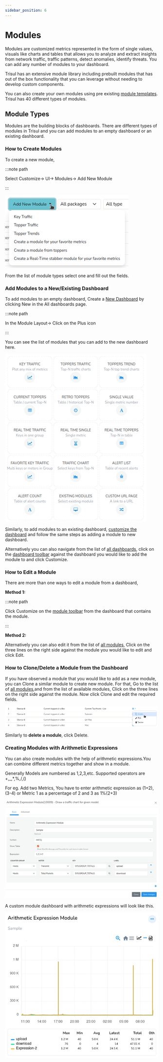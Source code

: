 ```yaml
---
sidebar_position: 6
---
```


# Modules

Modules are customized metrics represented in the form of single values, visuals like charts and tables that allows you to analyze and extract insights from network traffic, traffic patterns, detect anomalies, identify threats. You can add any number of modules to your dashboard. 

Trisul has an extensive module library including prebuilt modules that has out of the box functionality that you can leverage without needing to develop custom components.

You can also create your own modules using pre existing [module templates](/docs/ug/ui/module_templates). Trisul has 40 different types of modules.

## Module Types

Modules are the building blocks of dashboards. There are different types of modules in Trisul and you can add modules to an empty dashboard or an existing dashboard.

### How to Create Modules

To create a new module,

:::note path

Select Customize-> UI-> Modules-> Add New Module

:::

![](images/addnewmodule.png)

From the list of module types select one and fill out the fields.

### Add Modules to a New/Existing Dashboard

To add modules to an empty dashboard, Create a [New Dashboard](/docs/ug/ui/create_dashboards#add-a-dashboard) by clicking New in the All dashboards page. 

:::note path

In the Module Layout-> Click on the Plus icon

:::

You can see the list of modules that you can add to the new dashboard here.

![](images/moduletypes.png)

Similarly, to add modules to an existing dashboard, [customize the dashboard](/docs/ug/ui/create_dashboards#how-to-edit-a-dashboard) and follow the same steps as adding a module to new dashboard.

Alternatively you can also navigate from the list of [all dashboards](/docs/ug/ui/dashmod_intro#view-a-dashboardall-dashboards), click on the [dashboard toolbar](/docs/ug/ui/dashmod_intro#dashboard-toolbars) against the dashboard you would like to add the module to and click Customize. 

### How to Edit a Module

There are more than one ways to edit a module from a dashboard,

**Method 1:**

:::note path

Click Customize on the [module toolbar](https://trisul.org/docs/ug/ui/dashmod_intro.html#module_toolbars) from the dashboard that contains the module.

:::

**Method 2:**

Alternatively you can also edit it from the list of [all modules](/docs/ug/ui/dashmod_intro#view-a-moduleall-modules), Click on the three lines on the right side against the module you would like to edit and click Edit.

### How to Clone/Delete a Module from the Dashboard

If you have observed a module that you would like to add as a new module, you can Clone a similar module to create new module. For that, Go to the list of [all modules](/docs/ug/ui/dashmod_intro#view-a-moduleall-modules),and from the list of available modules, Click on the three lines on the right side against the module. Now click Clone and edit the required fields.

![](images/clonemodule.png)

Similarly to **delete a module**, click Delete.

### Creating Modules with Arithmetic Expressions

You can also create modules with the help of arithmetic 
expressions.You can combine different metrics together and show in a 
module.

Generally Models are numbered as 1,2,3,etc. Supported operators are +,_,*,%,/,()

For eg. Add two Metrics, You have to enter arithmetic expression as 
(1+2),(3-4) or Metric 1 as a percentage of 2 and 3 as 1%(2+3)

![](images/dashboards/arithmeticexpressionfields.png)

A custom module dashboard with arithmetic expressions will look like
this.

![](images/dashboards/arithmeticexpressionchart.png)
